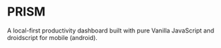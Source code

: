 # PRISM
A local-first productivity dashboard built with pure Vanilla JavaScript  and droidscript for mobile (android).
